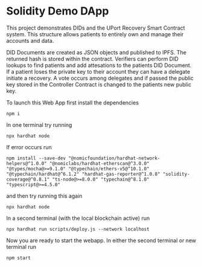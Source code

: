 # Solidity Demo DApp

This project demonstrates DIDs and the UPort Recovery Smart Contract system. This structure allows patients to entirely own and manage their accounts and data.

DID Documents are created as JSON objects and published to IPFS. The returned hash is stored within the contract. Verifiers can perform DID lookups to find patients and add attesations to the patients DID Document. If a patient loses the private key to their account they can have a delegate initiate a recovery. A vote occurs among delegates and if passed the public key stored in the Controller Contract is changed to the patients new public key.

To launch this Web App first install the dependencies

```shell
npm i
```

In one terminal try running
```shell
npx hardhat node
```

If error occurs run
```shell
npm install --save-dev "@nomicfoundation/hardhat-network-helpers@^1.0.0" "@nomiclabs/hardhat-etherscan@^3.0.0" "@types/mocha@>=9.1.0" "@typechain/ethers-v5@^10.1.0" "@typechain/hardhat@^6.1.2" "hardhat-gas-reporter@^1.0.8" "solidity-coverage@^0.8.1" "ts-node@>=8.0.0" "typechain@^8.1.0" "typescript@>=4.5.0"
```
and then try running this again
```shell
npx hardhat node
```

In a second terminal (with the local blockchain active) run
```shell
npx hardhat run scripts/deploy.js --network localhost
```

Now you are ready to start the webapp. In either the second terminal or new terminal run 
```shell
npm start
```
